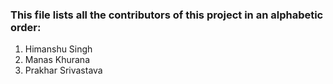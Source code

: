 ### This file lists all the contributors of this project in an alphabetic order:

1. Himanshu Singh
2. Manas Khurana
3. Prakhar Srivastava
